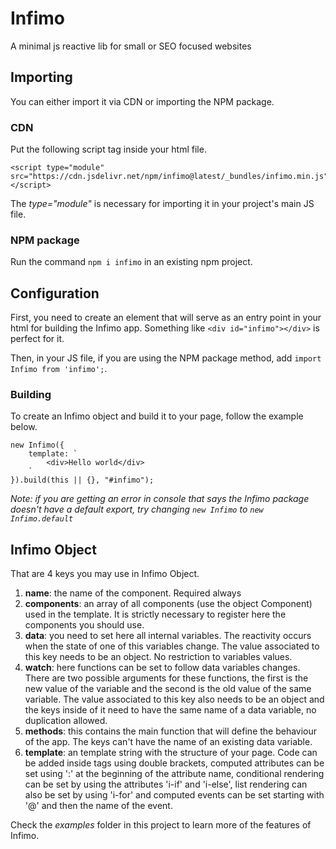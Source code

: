 # Infimo
A minimal js reactive lib for small or SEO focused websites

## Importing
You can either import it via CDN or importing the NPM package.

### CDN
Put the following script tag inside your html file.
```
<script type="module" src="https://cdn.jsdelivr.net/npm/infimo@latest/_bundles/infimo.min.js"></script>
```

The *type="module"* is necessary for importing it in your project's main JS file.

### NPM package
Run the command `npm i infimo` in an existing npm project.

## Configuration
First, you need to create an element that will serve as an entry point in your html for building the Infimo app.
Something like `<div id="infimo"></div>` is perfect for it.

Then, in your JS file, if you are using the NPM package method, add `import Infimo from 'infimo';`.

### Building
To create an Infimo object and build it to your page, follow the example below.
```
new Infimo({
    template: `
        <div>Hello world</div>
    `
}).build(this || {}, "#infimo");
```

_Note: if you are getting an error in console that says the Infimo package doesn't have a default export, try changing `new Infimo` to `new Infimo.default`_

## Infimo Object
That are 4 keys you may use in Infimo Object.
1. **name**: the name of the component. Required always
2. **components**: an array of all components (use the object Component) used in the template. It is strictly necessary to register here the components you should use.
3. **data**: you need to set here all internal variables. The reactivity occurs when the state of one of this variables change. The value associated to this key needs to be an object. No restriction to variables values.
4. **watch**: here functions can be set to follow data variables changes. There are two possible arguments for these functions, the first is the new value of the variable and the second is the old value of the same variable. The value associated to this key also needs to be an object and the keys inside of it need to have the same name of a data variable, no duplication allowed.
5. **methods**: this contains the main function that will define the behaviour of the app.
The keys can't have the name of an existing data variable.
6. **template**: an template string with the structure of your page. Code can be added inside tags using double brackets, computed attributes can be set using ':' at the beginning of the attribute name, conditional rendering can be set by using the attributes 'i-if' and 'i-else', list rendering can also be set by using 'i-for' and computed events can be set starting with '@' and then the name of the event.

Check the _examples_ folder in this project to learn more of the features of Infimo.